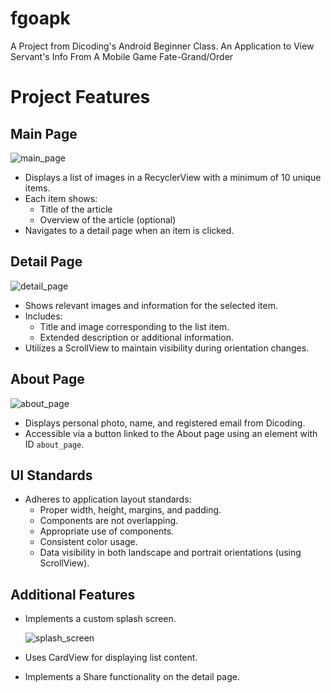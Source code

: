 # fgoapk

A Project from Dicoding's Android Beginner Class. An Application to View Servant's Info From A Mobile Game Fate-Grand/Order

# Project Features

## Main Page

![main_page](images/main_page.png)

- Displays a list of images in a RecyclerView with a minimum of 10 unique items.
- Each item shows:
  - Title of the article
  - Overview of the article (optional)
- Navigates to a detail page when an item is clicked.

## Detail Page

![detail_page](images/detail_page.png)

- Shows relevant images and information for the selected item.
- Includes:
  - Title and image corresponding to the list item.
  - Extended description or additional information.
- Utilizes a ScrollView to maintain visibility during orientation changes.

## About Page

![about_page](images/about_page.png)

- Displays personal photo, name, and registered email from Dicoding.
- Accessible via a button linked to the About page using an element with ID `about_page`.

## UI Standards

- Adheres to application layout standards:
  - Proper width, height, margins, and padding.
  - Components are not overlapping.
  - Appropriate use of components.
  - Consistent color usage.
  - Data visibility in both landscape and portrait orientations (using ScrollView).

## Additional Features

- Implements a custom splash screen.

  ![splash_screen](images/splash_screen.png)

- Uses CardView for displaying list content.
- Implements a Share functionality on the detail page.

